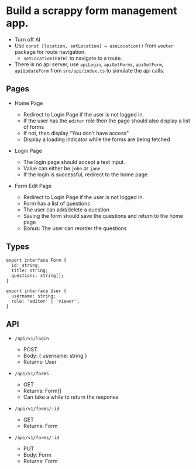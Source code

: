 # Build a scrappy form management app.

- Turn off AI
- Use `const [location, setLocation] = useLocation()` from `wouter` package for route navigation.
  - `setLocation(PATH)` to navigate to a route.
- There is no api server, use `apiLogin`, `apiGetForms`, `apiGetForm`, `apiUpdateForm` from `src/api/index.ts` to simulate the api calls.

## Pages
- Home Page
  - Redirect to Login Page if the user is not logged in.
  - If the user has the `editor` role then the page should also display a list of forms
  - If not, then display “You don’t have access”
  - Display a loading indicator while the forms are being fetched

- Login Page
  - The login page should accept a text input.
  - Value can either be `john` or `jane`
  - If the login is successful, redirect to the home page

- Form Edit Page
  - Redirect to Login Page if the user is not logged in.
  - Form has a list of questions
  - The user can add/delete a question
  - Saving the form should save the questions and return to the home page
  - Bonus: The user can reorder the questions

## Types

```
export interface Form {
  id: string;
  title: string;
  questions: string[];
}

export interface User {
  username: string;
  role: 'editor' | 'viewer';
}
```

## API

- `/api/v1/login`
  - POST
  - Body: { username: string }
  - Returns: User

- `/api/v1/forms`
  - GET
  - Returns: Form[]
  - Can take a while to return the response

- `/api/v1/forms/:id`
  - GET
  - Returns: Form

- `/api/v1/forms/:id`
  - PUT
  - Body: Form
  - Returns: Form